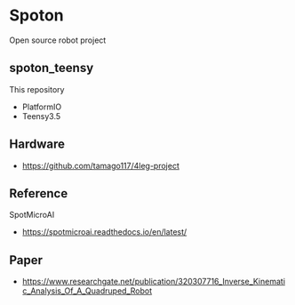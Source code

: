 # Spoton
Open source robot project

## spoton_teensy
This repository
- PlatformIO
- Teensy3.5

## Hardware
- https://github.com/tamago117/4leg-project
## Reference
SpotMicroAI
- https://spotmicroai.readthedocs.io/en/latest/

## Paper
- https://www.researchgate.net/publication/320307716_Inverse_Kinematic_Analysis_Of_A_Quadruped_Robot
